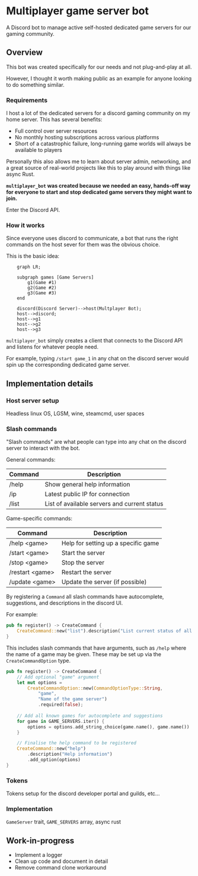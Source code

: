 # Multiplayer game server bot

A Discord bot to manage active self-hosted dedicated game servers for our gaming
community.

## Overview

This bot was created specifically for our needs and not plug-and-play at all.

However, I thought it worth making public as an example for anyone looking
to do something similar.

### Requirements

I host a lot of the dedicated servers for a discord gaming community on my home
server. This has several benefits:

- Full control over server resources
- No monthly hosting subscriptions across various platforms
- Short of a catastrophic failure, long-running game worlds will always be
  available to players

Personally this also allows me to learn about server admin, networking, and a
great source of real-world projects like this to play around with things like
async Rust.

**`multiplayer_bot` was created because we needed an easy, hands-off way for
everyone to start and stop dedicated game servers they might want to join.**

Enter the Discord API.

<!-- Description of need, discord server, LGSM, wine, dedicated linux game servers,
etc... -->
### How it works

Since everyone uses discord to communicate, a bot that runs the right commands
on the host sever for them was the obvious choice.

This is the basic idea:

```mermaid
    graph LR;

    subgraph games [Game Servers]
        g1(Game #1)
        g2(Game #2)
        g3(Game #3)
    end

    discord(Discord Server)-->host(Multplayer Bot);
    host-->discord;
    host-->g1
    host-->g2
    host-->g3
```

`multiplayer_bot` simply creates a client that connects to the Discord API and
listens for whatever people need.

For example, typing `/start game_1` in any chat on the discord server would spin
up the corresponding dedicated game server.

## Implementation details

### Host server setup

Headless linux OS, LGSM, wine, steamcmd, user spaces

### Slash commands

"Slash commands" are what people can type into any chat on the discord server
to interact with the bot.

General commands:

| Command | Description                                  |
| ------- | -------------------------------------------- |
| /help   | Show general help information                |
| /ip     | Latest public IP for connection              |
| /list   | List of available servers and current status |

Game-specific commands:

| Command           | Description                         |
| ----------------- | ----------------------------------- |
| /help    \<game\> | Help for setting up a specific game |
| /start   \<game\> | Start the server                    |
| /stop    \<game\> | Stop the server                     |
| /restart \<game\> | Restart the server                  |
| /update  \<game\> | Update the server (if possible)     |

By registering a `Command` all slash commands have autocomplete, suggestions,
and descriptions in the discord UI.

For example:

```rust
pub fn register() -> CreateCommand {
    CreateCommand::new("list").description("List current status of all servers")
}
```

This includes slash commands that have arguments, such as `/help` where the name
of a game may be given. These may be set up via the `CreateCommandOption` type.

```rust
pub fn register() -> CreateCommand {
    // Add optional "game" argument
    let mut options =
        CreateCommandOption::new(CommandOptionType::String, 
            "game", 
            "Name of the game server")
            .required(false);
        
    // Add all known games for autocomplete and suggestions
    for game in GAME_SERVERS.iter() {
        options = options.add_string_choice(game.name(), game.name())
    }

    // Finalise the help command to be registered
    CreateCommand::new("help")
        .description("Help information")
        .add_option(options)
}
```

### Tokens

Tokens setup for the discord developer portal and guilds, etc...

### Implementation

`GameServer` trait, `GAME_SERVERS` array, async rust

## Work-in-progress

- Implement a logger
- Clean up code and document in detail
- Remove command clone workaround
